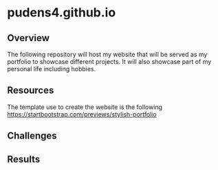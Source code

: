 # pudens4.github.io

## Overview 
The following repository will host my website that will be served as 
my portfolio to showcase different projects. It will also showcase 
part of my personal life including hobbies. 

## Resources

The template use to create the website is the following
https://startbootstrap.com/previews/stylish-portfolio

## Challenges 


## Results
